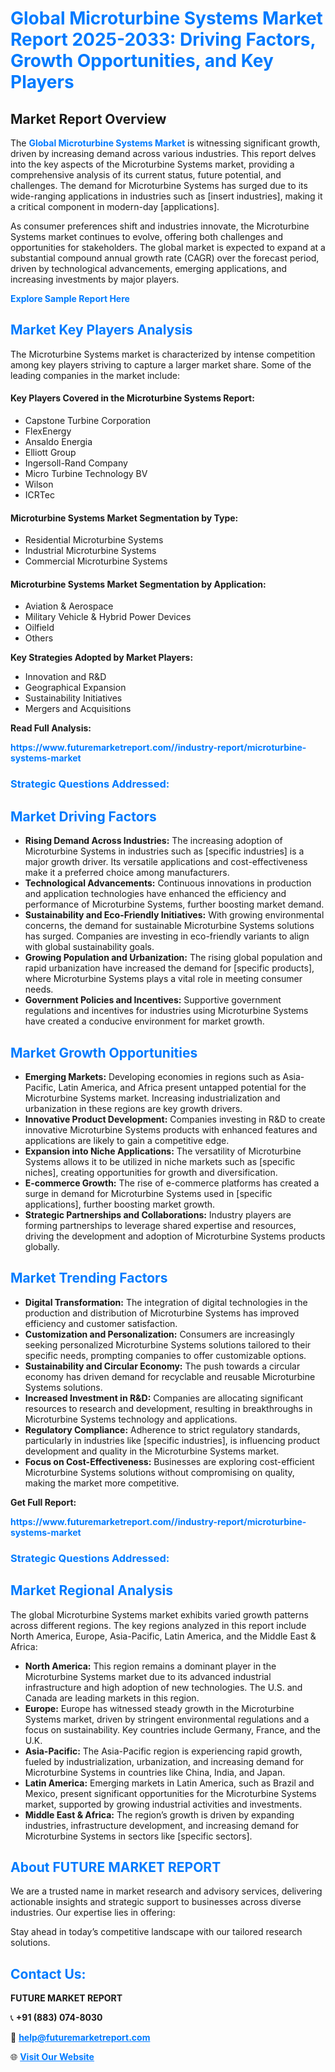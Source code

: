 <h1 style="color: #007BFF;">Global Microturbine Systems Market Report 2025-2033: Driving Factors, Growth Opportunities, and Key Players</h1>

<section id="overview">
<h2>Market Report Overview</h2>
<p>The <a href="https://www.futuremarketreport.com//industry-report/microturbine-systems-market" style="color: #007BFF; text-decoration: none;"><strong>Global Microturbine Systems Market</strong></a> is witnessing significant growth, driven by increasing demand across various industries. This report delves into the key aspects of the Microturbine Systems market, providing a comprehensive analysis of its current status, future potential, and challenges. The demand for Microturbine Systems has surged due to its wide-ranging applications in industries such as [insert industries], making it a critical component in modern-day [applications].</p>
<p>As consumer preferences shift and industries innovate, the Microturbine Systems market continues to evolve, offering both challenges and opportunities for stakeholders. The global market is expected to expand at a substantial compound annual growth rate (CAGR) over the forecast period, driven by technological advancements, emerging applications, and increasing investments by major players.</p>
</section>

<section id="overview">
<p><a href="https://www.futuremarketreport.com//request-sample/reportId=92098" style="color: #007BFF; text-decoration: none;"><strong>Explore Sample Report Here</strong></a></p>
</section>

<section id="key-players">
<h2 style="color: #007BFF;">Market Key Players Analysis</h2>
<p>The Microturbine Systems market is characterized by intense competition among key players striving to capture a larger market share. Some of the leading companies in the market include:</p>
<h4>Key Players Covered in the Microturbine Systems Report:</h4>
<ul><li>Capstone Turbine Corporation</li><li>FlexEnergy</li><li>Ansaldo Energia</li><li>Elliott Group</li><li>Ingersoll-Rand Company</li><li>Micro Turbine Technology BV</li><li>Wilson</li><li>ICRTec</li></ul>
<h4>Microturbine Systems Market Segmentation by Type:</h4>
<ul><li>Residential Microturbine Systems</li><li>Industrial Microturbine Systems</li><li>Commercial Microturbine Systems</li></ul>

<h4>Microturbine Systems Market Segmentation by Application:</h4>
<ul><li>Aviation &amp; Aerospace</li><li>Military Vehicle &amp; Hybrid Power Devices</li><li>Oilfield</li><li>Others</li></ul>
<p><strong>Key Strategies Adopted by Market Players:</strong></p>
<ul>
<li>Innovation and R&D</li>
<li>Geographical Expansion</li>
<li>Sustainability Initiatives</li>
<li>Mergers and Acquisitions</li>
</ul>
</section>

<section>
<p><strong>Read Full Analysis: </strong></p><a href="https://www.futuremarketreport.com//industry-report/microturbine-systems-market" style="color: #007BFF; text-decoration: none;"><strong>https://www.futuremarketreport.com//industry-report/microturbine-systems-market</strong></a>
<h3 style="color: #007BFF;">Strategic Questions Addressed:</h3>
</section>

<section id="driving-factors">
<h2 style="color: #007BFF;">Market Driving Factors</h2>
<ul>
<li><strong>Rising Demand Across Industries:</strong> The increasing adoption of Microturbine Systems in industries such as [specific industries] is a major growth driver. Its versatile applications and cost-effectiveness make it a preferred choice among manufacturers.</li>
<li><strong>Technological Advancements:</strong> Continuous innovations in production and application technologies have enhanced the efficiency and performance of Microturbine Systems, further boosting market demand.</li>
<li><strong>Sustainability and Eco-Friendly Initiatives:</strong> With growing environmental concerns, the demand for sustainable Microturbine Systems solutions has surged. Companies are investing in eco-friendly variants to align with global sustainability goals.</li>
<li><strong>Growing Population and Urbanization:</strong> The rising global population and rapid urbanization have increased the demand for [specific products], where Microturbine Systems plays a vital role in meeting consumer needs.</li>
<li><strong>Government Policies and Incentives:</strong> Supportive government regulations and incentives for industries using Microturbine Systems have created a conducive environment for market growth.</li>
</ul>
</section>

<section id="growth-opportunities">
<h2 style="color: #007BFF;">Market Growth Opportunities</h2>
<ul>
<li><strong>Emerging Markets:</strong> Developing economies in regions such as Asia-Pacific, Latin America, and Africa present untapped potential for the Microturbine Systems market. Increasing industrialization and urbanization in these regions are key growth drivers.</li>
<li><strong>Innovative Product Development:</strong> Companies investing in R&D to create innovative Microturbine Systems products with enhanced features and applications are likely to gain a competitive edge.</li>
<li><strong>Expansion into Niche Applications:</strong> The versatility of Microturbine Systems allows it to be utilized in niche markets such as [specific niches], creating opportunities for growth and diversification.</li>
<li><strong>E-commerce Growth:</strong> The rise of e-commerce platforms has created a surge in demand for Microturbine Systems used in [specific applications], further boosting market growth.</li>
<li><strong>Strategic Partnerships and Collaborations:</strong> Industry players are forming partnerships to leverage shared expertise and resources, driving the development and adoption of Microturbine Systems products globally.</li>
</ul>
</section>

<section id="trending-factors">
<h2 style="color: #007BFF;">Market Trending Factors</h2>
<ul>
<li><strong>Digital Transformation:</strong> The integration of digital technologies in the production and distribution of Microturbine Systems has improved efficiency and customer satisfaction.</li>
<li><strong>Customization and Personalization:</strong> Consumers are increasingly seeking personalized Microturbine Systems solutions tailored to their specific needs, prompting companies to offer customizable options.</li>
<li><strong>Sustainability and Circular Economy:</strong> The push towards a circular economy has driven demand for recyclable and reusable Microturbine Systems solutions.</li>
<li><strong>Increased Investment in R&D:</strong> Companies are allocating significant resources to research and development, resulting in breakthroughs in Microturbine Systems technology and applications.</li>
<li><strong>Regulatory Compliance:</strong> Adherence to strict regulatory standards, particularly in industries like [specific industries], is influencing product development and quality in the Microturbine Systems market.</li>
<li><strong>Focus on Cost-Effectiveness:</strong> Businesses are exploring cost-efficient Microturbine Systems solutions without compromising on quality, making the market more competitive.</li>
</ul>
</section>

<section>
<p><strong>Get Full Report: </strong></p><a href="https://www.futuremarketreport.com//industry-report/microturbine-systems-market" style="color: #007BFF; text-decoration: none;"><strong>https://www.futuremarketreport.com//industry-report/microturbine-systems-market</strong></a>
<h3 style="color: #007BFF;">Strategic Questions Addressed:</h3>
</section>


<section id="regional-analysis">
<h2 style="color: #007BFF;">Market Regional Analysis</h2>
<p>The global Microturbine Systems market exhibits varied growth patterns across different regions. The key regions analyzed in this report include North America, Europe, Asia-Pacific, Latin America, and the Middle East & Africa:</p>
<ul>
<li><strong>North America:</strong> This region remains a dominant player in the Microturbine Systems market due to its advanced industrial infrastructure and high adoption of new technologies. The U.S. and Canada are leading markets in this region.</li>
<li><strong>Europe:</strong> Europe has witnessed steady growth in the Microturbine Systems market, driven by stringent environmental regulations and a focus on sustainability. Key countries include Germany, France, and the U.K.</li>
<li><strong>Asia-Pacific:</strong> The Asia-Pacific region is experiencing rapid growth, fueled by industrialization, urbanization, and increasing demand for Microturbine Systems in countries like China, India, and Japan.</li>
<li><strong>Latin America:</strong> Emerging markets in Latin America, such as Brazil and Mexico, present significant opportunities for the Microturbine Systems market, supported by growing industrial activities and investments.</li>
<li><strong>Middle East & Africa:</strong> The region’s growth is driven by expanding industries, infrastructure development, and increasing demand for Microturbine Systems in sectors like [specific sectors].</li>
</ul>
</section>

<footer>
<h2 style="color: #007BFF;">About FUTURE MARKET REPORT</h2>
<p>We are a trusted name in market research and advisory services, delivering actionable insights and strategic support to businesses across diverse industries. Our expertise lies in offering:</p>

<p>Stay ahead in today’s competitive landscape with our tailored research solutions.</p>

<h2 style="color: #007BFF;">Contact Us:</h2>
<p><strong>FUTURE MARKET REPORT</strong></p>
<p>📞 <strong>+91 (883) 074-8030</strong></p>
<p>📧 <strong><a href="mailto:help@futuremarketreport.com" style="color: #007BFF;">help@futuremarketreport.com</a></strong></p>
<p>🌐 <strong><a href="https://www.futuremarketreport.com/" style="color: #007BFF;">Visit Our Website</a></strong></p>
</footer>